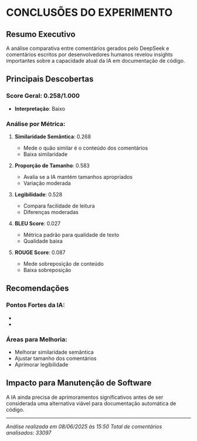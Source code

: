 # CONCLUSÕES DO EXPERIMENTO

## Resumo Executivo
A análise comparativa entre comentários gerados pelo DeepSeek e comentários escritos por desenvolvedores humanos revelou insights importantes sobre a capacidade atual da IA em documentação de código.

## Principais Descobertas

### Score Geral: 0.258/1.000
- **Interpretação**: Baixo

### Análise por Métrica:

1. **Similaridade Semântica**: 0.268
   - Mede o quão similar é o conteúdo dos comentários
   - Baixa similaridade

2. **Proporção de Tamanho**: 0.583
   - Avalia se a IA mantém tamanhos apropriados
   - Variação moderada

3. **Legibilidade**: 0.528
   - Compara facilidade de leitura
   - Diferenças moderadas

4. **BLEU Score**: 0.027
   - Métrica padrão para qualidade de texto
   - Qualidade baixa

5. **ROUGE Score**: 0.087
   - Mede sobreposição de conteúdo
   - Baixa sobreposição

## Recomendações

### Pontos Fortes da IA:
- 
- 

### Áreas para Melhoria:
- Melhorar similaridade semântica
- Ajustar tamanho dos comentários
- Aprimorar legibilidade

## Impacto para Manutenção de Software
A IA ainda precisa de aprimoramentos significativos antes de ser considerada uma alternativa viável para documentação automática de código.

---
*Análise realizada em 08/06/2025 às 15:50*
*Total de comentários analisados: 33097*